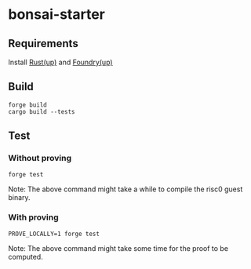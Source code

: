# bonsai-starter

## Requirements

Install [Rust(up)](https://rustup.rs/) and [Foundry(up)](https://getfoundry.sh/)

## Build

```
forge build
cargo build --tests
```

## Test

### Without proving

```
forge test
```

Note: The above command might take a while to compile the risc0 guest binary.

### With proving

```
PROVE_LOCALLY=1 forge test
```

Note: The above command might take some time for the proof to be computed.